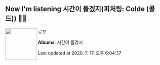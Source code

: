 ## Now I'm listening 시간이 들겠지(피처링: Colde (콜드)) 🎵🎵

[<img align="left" width="100" src="https://lh3.googleusercontent.com/f0vBw7f9CkLrsJpnOn4qjXz9jQsvzusRnyADnUFSlylhEwTa4PKmrewqM30zAg5KvhCudps-vVtrYLpQLg">](https://music.youtube.com/channel/UCJVA-stKCH0IS_C1qIOUjTA)

로꼬

**Albums**: 시간이 들겠지

Last updated at 2020. 7. 17. 오후 6:04:37

